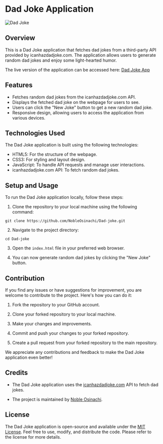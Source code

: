 # Dad Joke Application

![Dad Joke](https://github.com/NobleOsinachi/Dad-joke/blob/main/dad-joke-app.png)

## Overview

This is a Dad Joke application that fetches dad jokes from a third-party API provided by icanhazdadjoke.com. The application allows users to generate random dad jokes and enjoy some light-hearted humor.

The live version of the application can be accessed here: [Dad Joke App](https://dad-joke-ruddy.vercel.app)

## Features

- Fetches random dad jokes from the icanhazdadjoke.com API.
- Displays the fetched dad joke on the webpage for users to see.
- Users can click the "New Joke" button to get a new random dad joke.
- Responsive design, allowing users to access the application from various devices.

## Technologies Used

The Dad Joke application is built using the following technologies:

- HTML5: For the structure of the webpage.
- CSS3: For styling and layout design.
- JavaScript: To handle API requests and manage user interactions.
- icanhazdadjoke.com API: To fetch random dad jokes.

## Setup and Usage

To run the Dad Joke application locally, follow these steps:

1. Clone the repository to your local machine using the following command:

```
git clone https://github.com/NobleOsinachi/Dad-joke.git
```

2. Navigate to the project directory:

```
cd Dad-joke
```

3. Open the `index.html` file in your preferred web browser.

4. You can now generate random dad jokes by clicking the "New Joke" button.

## Contribution

If you find any issues or have suggestions for improvement, you are welcome to contribute to the project. Here's how you can do it:

1. Fork the repository to your GitHub account.

2. Clone your forked repository to your local machine.

3. Make your changes and improvements.

4. Commit and push your changes to your forked repository.

5. Create a pull request from your forked repository to the main repository.

We appreciate any contributions and feedback to make the Dad Joke application even better!

## Credits

- The Dad Joke application uses the [icanhazdadjoke.com](https://icanhazdadjoke.com) API to fetch dad jokes.

- The project is maintained by [Noble Osinachi](https://github.com/NobleOsinachi).

## License

The Dad Joke application is open-source and available under the [MIT License](LICENSE). Feel free to use, modify, and distribute the code. Please refer to the license for more details.



